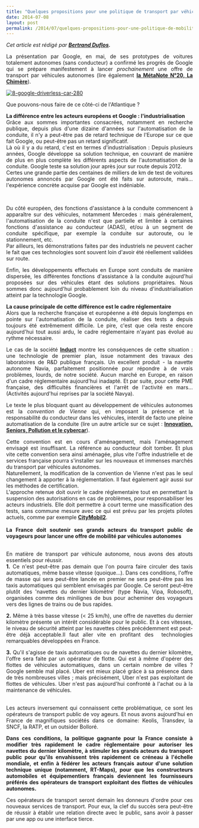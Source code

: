 ```yaml
---
title: "Quelques propositions pour une politique de transport par véhicules autonomes"
date: 2014-07-08
layout: post
permalink: /2014/07/quelques-propositions-pour-une-politique-de-mobilite-par-vehicules-autonomes.html
---
```


<p style="text-align: justify"><em>Cet article est rédigé par <strong><a href="https://www.linkedin.com/profile/view?id=41818271&authType=NAME_SEARCH&authToken=NRcu&locale=fr_FR&srchid=397705101404812484727&srchindex=1&srchtotal=2&trk=vsrp_people_res_name&trkInfo=VSRPsearchId%3A397705101404812484727%2CVSRPtargetId%3A41818271%2CVSRPcmpt%3Aprimary" target="_blank">Bertrand Duflos</a>.</strong><br /></em></p> <p style="text-align: justify">La présentation par Google, en mai, de ses prototypes de voitures totalement autonomes (sans conducteur) a confirmé les progrès de Google qui se prépare manifestement à lancer <em>prochainement</em> une offre de transport par véhicules autonomes (lire également <a href="/2014/04/metanote-20-la-voiture-sans-conducteur-la-chimere.html" target="_blank"><strong>la MétaNote N°20, La Chimère</strong></a>).</p> <p style="text-align: justify"><a class="asset-img-link" href="/wp-content/uploads/sites/6/old/6a0120a66d2ad4970b01a73de86e1b970d-pi.jpg"><img alt="8-google-driverless-car-280" border="0" class="asset  asset-image at-xid-6a0120a66d2ad4970b01a73de86e1b970d image-full img-responsive" src="/wp-content/uploads/sites/6/old/6a0120a66d2ad4970b01a73de86e1b970d-800wi.jpg" title="8-google-driverless-car-280" /></a></p> <p style="text-align: justify">Que pouvons-nous faire de ce côté-ci de l'Atlantique ?</p> <p style="text-align: justify"><strong>La différence entre les acteurs européens et Google : l'industrialisation </strong><br />Grâce aux sommes importantes consacrées, notamment en recherche publique, depuis plus d'une dizaine d'années sur l'automatisation de la conduite, il n'y a peut-être pas de retard technique de l'Europe sur ce que fait Google, ou peut-être pas un retard significatif. <br />Là où il y a du retard, c'est en termes d'industrialisation : Depuis plusieurs années, Google développe sa solution technique, en couvrant de manière de plus en plus complète les différents aspects de l'automatisation de la conduite. Google teste sa solution jour après jour sur route depuis 2012. <br />Certes une grande partie des centaines de milliers de km de test de voitures autonomes annoncés par Google ont été faits sur autoroute, mais... l'expérience concrète acquise par Google est indéniable.</p> <p style="text-align: justify"> </p>   <!--more-->  <p style="text-align: justify">Du côté européen, des fonctions d'assistance à la conduite commencent à apparaître sur des véhicules, notamment Mercedes : mais généralement, l'automatisation de la conduite n'est que partielle et limitée à certaines fonctions d'assistance au conducteur (ADAS), et/ou à un segment de conduite spécifique, par exemple la conduite sur autoroute, ou le stationnement, etc. <br />Par ailleurs, les démonstrations faites par des industriels ne peuvent cacher le fait que ces technologies sont souvent loin d'avoir été réellement validées sur route.</p> <p style="text-align: justify">Enfin, les développements effectués en Europe sont conduits de manière dispersée, les différentes fonctions d'assistance à la conduite aujourd'hui proposées sur des véhicules étant des solutions propriétaires. Nous sommes donc aujourd'hui probablement loin du niveau d'industrialisation atteint par la technologie Google.</p> <p style="text-align: justify"><strong>La cause principale de cette différence est le cadre réglementaire </strong><br />Alors que la recherche française et européenne a été depuis longtemps en pointe sur l'automatisation de la conduite, réaliser des tests a depuis toujours été extrêmement difficile. Le pire, c'est que cela reste encore aujourd'hui tout aussi ardu, le cadre réglementaire n'ayant pas évolué au rythme nécessaire. </p> <p style="text-align: justify">Le cas de la société <a href="http://induct-technology.com/" target="_blank"><strong>Induct</strong></a> montre les conséquences de cette situation : une technologie de premier plan, issue notamment des travaux des laboratoires de R&D publique français. Un excellent produit - la navette autonome Navia, parfaitement positionnée pour répondre à de vrais problèmes, lourds, de notre société. Aucun marché en Europe, en raison d'un cadre réglementaire aujourd'hui inadapté. Et par suite, pour cette PME française, des difficultés financières et l'arrêt de l'activité en mars... (Activités aujourd'hui reprises par la société Navya).</p> <p style="text-align: justify">Le texte le plus bloquant quant au développement de véhicules autonomes est la <em>convention de Vienne</em> qui, en imposant la présence et la responsabilité du conducteur dans les véhicules, interdit de facto une pleine automatisation de la conduite (lire un autre article sur ce sujet : <a href="/2014/07/innovations-seniors-pollution-et-cybercars.html" target="_blank"><strong>Innovation, Seniors, Pollution et le cybercar</strong></a>).</p> <p style="text-align: justify">Cette convention est en cours d'aménagement, mais l'aménagement envisagé est insuffisant. La référence au conducteur doit tomber. Et plus vite cette convention sera ainsi aménagée, plus vite l'offre industrielle et de services française pourra s'installer sur les nouveaux et immenses marchés du transport par véhicules autonomes. <br />Naturellement, la modification de la convention de Vienne n'est pas le seul changement à apporter à la réglementation. Il faut également agir aussi sur les méthodes de certification. <br />L'approche retenue doit ouvrir le cadre réglementaire tout en permettant la suspension des autorisations en cas de problèmes, pour responsabiliser les acteurs industriels. Elle doit permettre à court terme une massification des tests, sans commune mesure avec ce qui est prévu par les projets pilotes actuels, comme par exemple <a href="http://www.citymobil2.eu/en/" target="_blank"><strong>CityMobil2</strong></a>. <br /><br /><strong>La France doit soutenir ses grands acteurs du transport public de voyageurs pour lancer une offre de mobilité par véhicules autonomes </strong></p> <p style="text-align: justify"><br />En matière de transport par véhicule autonome, nous avons des atouts essentiels pour réussir.<br /><strong>1.</strong> Ce n'est peut-être pas demain que l'on pourra faire circuler des taxis automatiques, même basse vitesse (quoique...). Dans ces conditions, l'offre de masse qui sera peut-être lancée en premier ne sera peut-être pas les taxis automatiques qui semblent envisagés par Google. Ce seront peut-être plutôt des 'navettes du dernier kilomètre' (type Navia, Vipa, Robosoft), organisées comme des minilignes de bus pour acheminer des voyageurs vers des lignes de trains ou de bus rapides.</p> <p style="text-align: justify"><strong>2.</strong> Même à très basse vitesse (< 25 km/h), une offre de navettes du dernier kilomètre présente un intérêt considérable pour le public. Et à ces vitesses, le niveau de sécurité atteint par les navettes citées précédemment est peut-être déjà acceptable.Il faut aller vite en profitant des  technologies remarquables développées en France.</p> <p style="text-align: justify"><strong>3.</strong> Qu'il s'agisse de taxis automatiques ou de navettes du dernier kilomètre, l'offre sera faite par un opérateur de flotte. Qui est à même d'opérer des flottes de véhicules automatiques, dans un certain nombre de villes ? Google semble mal placé. Uber est mieux placé grâce à sa présence dans de très nombreuses villes ; mais précisément, Uber n'est pas exploitant de flottes de véhicules. Uber n'est pas aujourd'hui confronté à l'achat ou à la maintenance de véhicules.</p> <p style="text-align: justify"><br />Les acteurs inversement qui connaissent cette problématique, ce sont les opérateurs de transport public de voy
ageurs. Et nous avons aujourd'hui en France de magnifiques sociétés dans ce domaine: Keolis, Transdev, la SNCF, la RATP, et un outsider Bolloré.</p> <p style="text-align: justify"><strong>Dans ces conditions, la politique gagnante pour la France consiste à modifier très rapidement le cadre réglementaire pour autoriser les navettes du dernier kilomètre, à stimuler les grands acteurs du transport public pour qu'ils envahissent très rapidement ce créneau à l'échelle mondiale, et enfin à fédérer les acteurs français autour d'une solution technique unique (notamment, RT-Maps), pour que les constructeurs automobiles et équipementiers français deviennent les fournisseurs préférés des opérateurs de transport exploitant des flottes de véhicules autonomes.</strong></p> <p style="text-align: justify">Ces opérateurs de transport seront demain les donneurs d'ordre pour ces nouveaux services de transport. Pour eux, la clef du succès sera peut-être de réussir à établir une relation directe avec le public, sans avoir à passer par une app ou une interface tierce.</p>